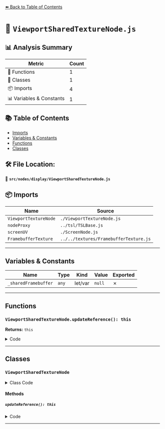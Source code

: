 [⬅️ Back to Table of Contents](../../../index.md)

# 📄 `ViewportSharedTextureNode.js`

## 📊 Analysis Summary

| Metric | Count |
|--------|-------|
| 🔧 Functions | 1 |
| 🧱 Classes | 1 |
| 📦 Imports | 4 |
| 📊 Variables & Constants | 1 |

## 📚 Table of Contents

- [Imports](#imports)
- [Variables & Constants](#variables-constants)
- [Functions](#functions)
- [Classes](#classes)

## 🛠️ File Location:
📂 **`src/nodes/display/ViewportSharedTextureNode.js`**

## 📦 Imports

| Name | Source |
|------|--------|
| `ViewportTextureNode` | `./ViewportTextureNode.js` |
| `nodeProxy` | `../tsl/TSLBase.js` |
| `screenUV` | `./ScreenNode.js` |
| `FramebufferTexture` | `../../textures/FramebufferTexture.js` |


---

## Variables & Constants

| Name | Type | Kind | Value | Exported |
|------|------|------|-------|----------|
| `_sharedFramebuffer` | `any` | let/var | `null` | ✗ |


---

## Functions

### `ViewportSharedTextureNode.updateReference(): this`

**Returns:** `this`

<details><summary>Code</summary>

```typescript
updateReference() {

		return this;

	}
```
</details>


---

## Classes

### `ViewportSharedTextureNode`

<details><summary>Class Code</summary>

```ts
class ViewportSharedTextureNode extends ViewportTextureNode {

	static get type() {

		return 'ViewportSharedTextureNode';

	}

	/**
	 * Constructs a new viewport shared texture node.
	 *
	 * @param {Node} [uvNode=screenUV] - The uv node.
	 * @param {?Node} [levelNode=null] - The level node.
	 */
	constructor( uvNode = screenUV, levelNode = null ) {

		if ( _sharedFramebuffer === null ) {

			_sharedFramebuffer = new FramebufferTexture();

		}

		super( uvNode, levelNode, _sharedFramebuffer );

	}

	updateReference() {

		return this;

	}

}
```
</details>

#### Methods

##### `updateReference(): this`

<details><summary>Code</summary>

```ts
updateReference() {

		return this;

	}
```
</details>


---